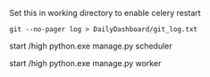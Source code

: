 
Set this in working directory to enable celery restart
```
git --no-pager log > DailyDashboard/git_log.txt
```


start /high python.exe manage.py scheduler

start /high python.exe manage.py worker